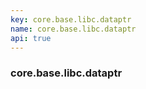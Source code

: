 ```yaml
---
key: core.base.libc.dataptr
name: core.base.libc.dataptr
api: true
---
```


### core.base.libc.dataptr
